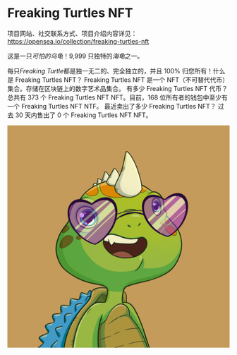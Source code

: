 # Freaking Turtles NFT

项目网站、社交联系方式、项目介绍内容详见：https://opensea.io/collection/freaking-turtles-nft

这是一只*可怕的乌龟*！9,999 只独特的*海龟*之一。

每只*Freaking Turtle*都是独一无二的、完全独立的，并且 100% 归您所有！什么是 Freaking Turtles NFT？
Freaking Turtles NFT 是一个 NFT（不可替代代币）集合。存储在区块链上的数字艺术品集合。
有多少 Freaking Turtles NFT 代币？
总共有 373 个 Freaking Turtles NFT NFT。目前，168 位所有者的钱包中至少有一个 Freaking Turtles NFT NTF。
最近卖出了多少 Freaking Turtles NFT？
过去 30 天内售出了 0 个 Freaking Turtles NFT NFT。

![nft](01.png)
